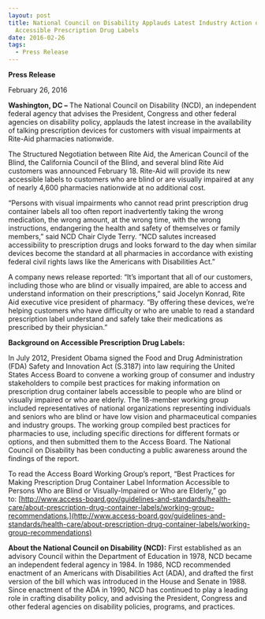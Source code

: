```yaml
---
layout: post
title: National Council on Disability Applauds Latest Industry Action on
  Accessible Prescription Drug Labels
date: 2016-02-26
tags:
  - Press Release
---
```


**Press Release**

February 26, 2016

**Washington, DC –** The National Council on Disability (NCD), an independent federal agency that advises the President, Congress and other federal agencies on disability policy, applauds the latest increase in the availability of talking prescription devices for customers with visual impairments at Rite-Aid pharmacies nationwide.

The Structured Negotiation between Rite Aid, the American Council of the Blind, the California Council of the Blind, and several blind Rite Aid customers was announced February 18. Rite-Aid will provide its new accessible labels to customers who are blind or are visually impaired at any of nearly 4,600 pharmacies nationwide at no additional cost.

“Persons with visual impairments who cannot read print prescription drug container labels all too often report inadvertently taking the wrong medication, the wrong amount, at the wrong time, with the wrong instructions, endangering the health and safety of themselves or family members,” said NCD Chair Clyde Terry. “NCD salutes increased accessibility to prescription drugs and looks forward to the day when similar devices become the standard at all pharmacies in accordance with existing federal civil rights laws like the Americans with Disabilities Act.”

A company news release reported: “It’s important that all of our customers, including those who are blind or visually impaired, are able to access and understand information on their prescriptions,” said Jocelyn Konrad, Rite Aid executive vice president of pharmacy. “By offering these devices, we’re helping customers who have difficulty or who are unable to read a standard prescription label understand and safely take their medications as prescribed by their physician.”

**Background on Accessible Prescription Drug Labels:**

In July 2012, President Obama signed the Food and Drug Administration (FDA) Safety and Innovation Act (S.3187) into law requiring the United States Access Board to convene a working group of consumer and industry stakeholders to compile best practices for making information on prescription drug container labels accessible to people who are blind or visually impaired or who are elderly. The 18-member working group included representatives of national organizations representing individuals and seniors who are blind or have low vision and pharmaceutical companies and industry groups. The working group compiled best practices for pharmacies to use, including specific directions for different formats or options, and then submitted them to the Access Board. The National Council on Disability has been conducting a public awareness around the findings of the report.

To read the Access Board Working Group’s report, “Best Practices for Making Prescription Drug Container Label Information Accessible to Persons Who are Blind or Visually-Impaired or Who are Elderly,” go to: [http://www.access-board.gov/guidelines-and-standards/health-care/about-prescription-drug-container-labels/working-group-recommendations.](http://www.access-board.gov/guidelines-and-standards/health-care/about-prescription-drug-container-labels/working-group-recommendations)

**About the National Council on Disability (NCD):** First established as an advisory Council within the Department of Education in 1978, NCD became an independent federal agency in 1984. In 1986, NCD recommended enactment of an Americans with Disabilities Act (ADA), and drafted the first version of the bill which was introduced in the House and Senate in 1988. Since enactment of the ADA in 1990, NCD has continued to play a leading role in crafting disability policy, and advising the President, Congress and other federal agencies on disability policies, programs, and practices.
